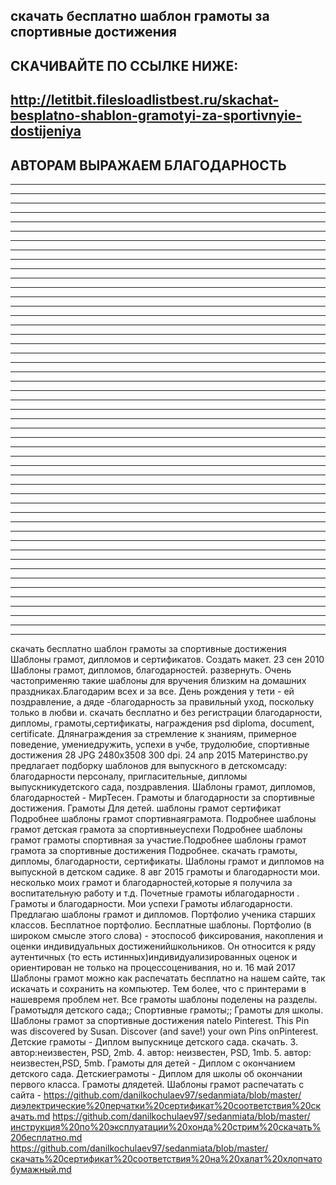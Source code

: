 скачать бесплатно шаблон грамоты за спортивные достижения
--------------------------------------------------
СКАЧИВАЙТЕ ПО ССЫЛКЕ НИЖЕ:
--------------------------------------------------
http://letitbit.filesloadlistbest.ru/skachat-besplatno-shablon-gramotyi-za-sportivnyie-dostijeniya
--------------------------------------------------
АВТОРАМ ВЫРАЖАЕМ БЛАГОДАРНОСТЬ
--------------------------------------------------
--------------------------------------------------
--------------------------------------------------
--------------------------------------------------
--------------------------------------------------
--------------------------------------------------
--------------------------------------------------
--------------------------------------------------
--------------------------------------------------
--------------------------------------------------
--------------------------------------------------
--------------------------------------------------
--------------------------------------------------
--------------------------------------------------
--------------------------------------------------
--------------------------------------------------
--------------------------------------------------
--------------------------------------------------
--------------------------------------------------
--------------------------------------------------
--------------------------------------------------
--------------------------------------------------
--------------------------------------------------
--------------------------------------------------
--------------------------------------------------
--------------------------------------------------
--------------------------------------------------
--------------------------------------------------
--------------------------------------------------
--------------------------------------------------
--------------------------------------------------
--------------------------------------------------
--------------------------------------------------
--------------------------------------------------
--------------------------------------------------
--------------------------------------------------
--------------------------------------------------
--------------------------------------------------
--------------------------------------------------
--------------------------------------------------
--------------------------------------------------
--------------------------------------------------
--------------------------------------------------
--------------------------------------------------
--------------------------------------------------
--------------------------------------------------
--------------------------------------------------
--------------------------------------------------
--------------------------------------------------
--------------------------------------------------
скачать бесплатно шаблон грамоты за спортивные достижения Шаблоны грамот, дипломов и сертификатов. Создать макет. 23 сен 2010  Шаблоны грамот, дипломов, благодарностей. развернуть. Очень частоприменяю такие шаблоны для вручения близким на домашних праздниках.Благодарим всех и за все. День рождения у тети - ей поздравление, а дяде -благодарность за правильный уход, поскольку только в любви и. скачать бесплатно и без регистрации благодарности, дипломы, грамоты,сертификаты, награждения psd diploma, document, certificate.  Длянаграждения за стремление к знаниям, примерное поведение, умениедружить, успехи в учбе, трудолюбие, спортивные достижения 28 JPG  2480x3508  300 dpi. 24 апр 2015  Материнство.ру предлагает подборку шаблонов для выпускного в детскомсаду: благодарности персоналу, пригласительные, дипломы выпускникудетского сада, поздравления. Шаблоны грамот, дипломов, благодарностей - МирТесен. Грамоты и благодарности за спортивные достижения. Грамоты Для детей. шаблоны грамот  сертификат  Подробнее  шаблоны грамот  спортивнаяграмота. Подробнее  шаблоны грамот  детская грамота за спортивныеуспехи  Подробнее  шаблоны грамот  грамоты спортивная за участие.Подробнее  шаблоны грамот  грамота за спортивные достижения Подробнее.
скачать грамоты, дипломы, благодарности, сертификаты. Шаблоны грамот и дипломов на выпускной в детском садике. 8 авг 2015  грамоты и благодарности мои. несколько моих грамот и благодарностей,которые я получила за воспитательную работу и т.д.  Почетные грамоты иблагодарности . Грамоты и благодарности. Мои успехи Грамоты иблагодарности. Предлагаю шаблоны грамот и дипломов. Портфолио ученика старших классов. Бесплатное портфолио. Бесплатные шаблоны. Портфолио (в широком смысле этого слова) - этоспособ фиксирования, накопления и оценки индивидуальных достиженийшкольников. Он относится к ряду аутентичных (то есть истинных)индивидуализированных оценок и ориентирован не только на процессоценивания, но и. 16 май 2017  Шаблоны грамот можно как распечатать бесплатно на нашем сайте, так искачать и сохранить на компьютер. Тем более, что с принтерами в нашевремя проблем нет. Все грамоты шаблоны поделены на разделы. Грамотыдля детского сада;; Спортивные грамоты;; Грамоты для школы. Шаблоны грамот за спортивные достижения  natelo  Pinterest. This Pin was discovered by Susan. Discover (and save!) your own Pins onPinterest.
Детские грамоты - Диплом выпускнице детского сада. скачать. 3. автор:неизвестен, PSD, 2mb. 4. автор: неизвестен, PSD, 1mb. 5. автор: неизвестен,PSD, 5mb. Грамоты для детей - Диплом с окончанием детского сада. Детскиеграмоты - Диплом для школы об окончании первого класса. Грамоты длядетей. Шаблоны грамот распечатать с сайта -
https://github.com/danilkochulaev97/sedanmiata/blob/master/диэлектрические%20перчатки%20сертификат%20соответствия%20скачать.md
https://github.com/danilkochulaev97/sedanmiata/blob/master/инструкция%20по%20эксплуатации%20хонда%20стрим%20скачать%20бесплатно.md
https://github.com/danilkochulaev97/sedanmiata/blob/master/скачать%20сертификат%20соответствия%20на%20халат%20хлопчатобумажный.md